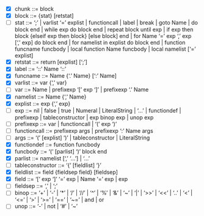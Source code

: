 - [x] chunk ::= block
- [x] block ::= {stat} [retstat]
- [ ] stat ::= ‘;’ | varlist ‘=’ explist | functioncall | label | break | goto
      Name | do block end | while exp do block end | repeat block until exp | if
      exp then block {elseif exp then block} [else block] end | for Name ‘=’ exp
      ‘,’ exp [‘,’ exp] do block end | for namelist in explist do block end |
      function funcname funcbody | local function Name funcbody | local namelist
      [‘=’ explist]
- [x] retstat ::= return [explist] [‘;’]
- [x] label ::= ‘::’ Name ‘::’
- [x] funcname ::= Name {‘.’ Name} [‘:’ Name]
- [x] varlist ::= var {‘,’ var}
- [ ] var ::= Name | prefixexp ‘[’ exp ‘]’ | prefixexp ‘.’ Name
- [x] namelist ::= Name {‘,’ Name}
- [x] explist ::= exp {‘,’ exp}
- [ ] exp ::= nil | false | true | Numeral | LiteralString | ‘...’ | functiondef
      | prefixexp | tableconstructor | exp binop exp | unop exp
- [ ] prefixexp ::= var | functioncall | ‘(’ exp ‘)’
- [ ] functioncall ::= prefixexp args | prefixexp ‘:’ Name args
- [ ] args ::= ‘(’ [explist] ‘)’ | tableconstructor | LiteralString
- [x] functiondef ::= function funcbody
- [x] funcbody ::= ‘(’ [parlist] ‘)’ block end
- [x] parlist ::= namelist [‘,’ ‘...’] | ‘...’
- [ ] tableconstructor ::= ‘{’ [fieldlist] ‘}’
- [x] fieldlist ::= field {fieldsep field} [fieldsep]
- [x] field ::= ‘[’ exp ‘]’ ‘=’ exp | Name ‘=’ exp | exp
- [ ] fieldsep ::= ‘,’ | ‘;’
- [ ] binop ::= ‘+’ | ‘-’ | ‘*’ | ‘/’ | ‘//’ | ‘^’ | ‘%’ | ‘&’ | ‘~’ | ‘|’ |
      ‘>>’ | ‘<<’ | ‘..’ | ‘<’ | ‘<=’ | ‘>’ | ‘>=’ | ‘==’ | ‘~=’ | and | or
- [ ] unop ::= ‘-’ | not | ‘#’ | ‘~’
